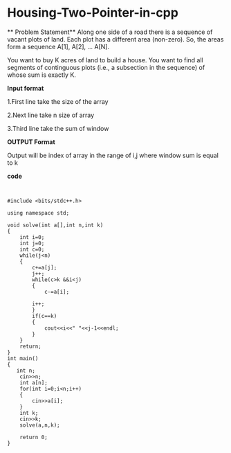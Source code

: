 # Housing-Two-Pointer-in-cpp
** Problem Statement**
Along one side of a road there is a sequence of vacant plots of land. Each plot has a different area
(non-zero). So, the areas form a sequence A[1], A[2], ... A[N].

You want to buy K acres of land to build a house. You want to find all segments of continguous plots
(i.e., a subsection in the sequence) of whose sum is exactly K.

**Input format**

1.First line take the size of the array

2.Next line take n size of array

3.Third line take the sum of window

**OUTPUT Format**

Output will be index of array in the range of i,j where window sum is equal to k

**code**
```


#include <bits/stdc++.h>

using namespace std;

void solve(int a[],int n,int k)
{
    int i=0;
    int j=0;
    int c=0;
    while(j<n)
    {
        c+=a[j];
        j++;
        while(c>k &&i<j)
        {
            c-=a[i];
           
        i++;
        }
        if(c==k)
        {
            cout<<i<<" "<<j-1<<endl;
        }
    }
    return;
}
int main()
{
   int n;
    cin>>n;
    int a[n];
    for(int i=0;i<n;i++)
    {
        cin>>a[i];
    }
    int k;
    cin>>k;
    solve(a,n,k);

    return 0;
}
